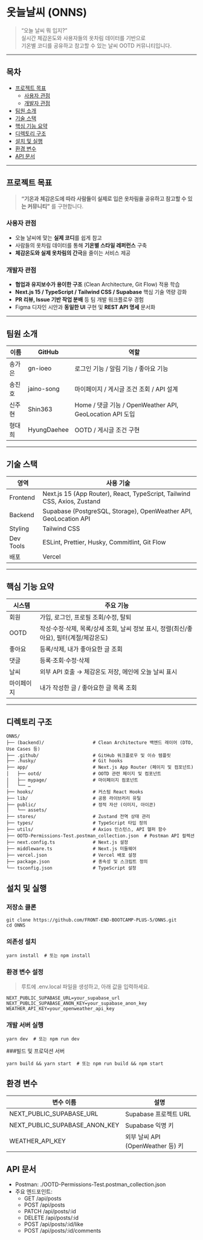 # 옷늘날씨 (ONNS)

> “오늘 날씨 뭐 입지?”  
> 실시간 체감온도와 사용자들의 옷차림 데이터를 기반으로  
> 기온별 코디를 공유하고 참고할 수 있는 날씨 OOTD 커뮤니티입니다.

---

## 목차
- [프로젝트 목표](#프로젝트-목표)  
  - [사용자 관점](#사용자-관점)  
  - [개발자 관점](#개발자-관점)  
- [팀원 소개](#팀원-소개)
- [기술 스택](#기술-스택)  
- [핵심 기능 요약](#핵심-기능-요약)  
- [디렉토리 구조](#디렉토리-구조)  
- [설치 및 실행](#설치-및-실행)  
- [환경 변수](#환경-변수)  
- [API 문서](#api-문서)  


---

## 프로젝트 목표

> **“기온과 체감온도에 따라 사람들이 실제로 입은 옷차림을 공유하고 참고할 수 있는 커뮤니티”** 를 구현합니다.

### 사용자 관점
- 오늘 날씨에 맞는 **실제 코디**를 쉽게 참고  
- 사람들의 옷차림 데이터를 통해 **기온별 스타일 레퍼런스** 구축  
- **체감온도와 실제 옷차림의 간극**을 줄이는 서비스 제공  

### 개발자 관점
- **협업과 유지보수가 용이한 구조** (Clean Architecture, Git Flow) 적용 학습  
- **Next.js 15 / TypeScript / Tailwind CSS / Supabase** 핵심 기술 역량 강화  
- **PR 리뷰, Issue 기반 작업 분배** 등 팀 개발 워크플로우 경험  
- Figma 디자인 시안과 **동일한 UI** 구현 및 **REST API 명세** 문서화  

---

## 팀원 소개
| 이름        | GitHub         | 역할                    |
| -----------|----------------|----------------------- |
| 송가은    | gn-ioeo   | 로그인 기능 / 알림 기능 / 좋아요 기능  |
| 송진호    | jaino-song    | 마이페이지 / 게시글 조건 조회 / API 설계  |
| 신주현    | Shin363   | Home / 댓글 기능 / OpenWeather API, GeoLocation API 도입   |
| 형대희    | HyungDaehee   | OOTD / 게시글 조건 구현    |

---

## 기술 스택

| 영역          | 사용 기술                                                        |
| --------------------------------------------------------------------------- | ----------------------------------------------------------------------------- |
| Frontend    | Next.js 15 (App Router), React, TypeScript, Tailwind CSS, Axios, Zustand                                                                       |
| Backend     | Supabase (PostgreSQL, Storage), OpenWeather API, GeoLocation API  |
| Styling     | Tailwind CSS                                                  |
| Dev Tools   | ESLint, Prettier, Husky, Commitlint, Git Flow                 |
| 배포         | Vercel                                                        |

---

## 핵심 기능 요약

| 시스템     | 주요 기능                                                                                                                   |
| ---------- | --------------------------------------------------------------------------------------------------------------------------- |
| 회원       | 가입, 로그인, 프로필 조회/수정, 탈퇴                                                                                       |
| OOTD       | 작성·수정·삭제, 목록/상세 조회, 날씨 정보 표시, 정렬(최신/좋아요), 필터(계절/체감온도)                                      |
| 좋아요     | 등록/삭제, 내가 좋아요한 글 조회                                                                                             |
| 댓글       | 등록·조회·수정·삭제                                                                                                        |
| 날씨       | 외부 API 호출 → 체감온도 저장, 메인에 오늘 날씨 표시                                                                         |
| 마이페이지 | 내가 작성한 글 / 좋아요한 글 목록 조회                                                                                       |

---

## 디렉토리 구조

```plaintext
ONNS/
├── (backend)/                  # Clean Architecture 백엔드 레이어 (DTO, Use Cases 등)
├── .github/                    # GitHub 워크플로우 및 이슈 템플릿
├── .husky/                     # Git hooks
├── app/                        # Next.js App Router (페이지 및 컴포넌트)
│   ├── ootd/                   # OOTD 관련 페이지 및 컴포넌트
│   ├── mypage/                 # 마이페이지 컴포넌트
│   └── …  
├── hooks/                      # 커스텀 React Hooks
├── lib/                        # 공용 라이브러리 유틸
├── public/                     # 정적 자산 (이미지, 아이콘)
│   └── assets/
├── stores/                     # Zustand 전역 상태 관리
├── types/                      # TypeScript 타입 정의
├── utils/                      # Axios 인스턴스, API 헬퍼 함수
├── OOTD-Permissions-Test.postman_collection.json  # Postman API 컬렉션
├── next.config.ts              # Next.js 설정
├── middleware.ts               # Next.js 미들웨어
├── vercel.json                 # Vercel 배포 설정
├── package.json                # 종속성 및 스크립트 정의
└── tsconfig.json               # TypeScript 설정
```

## 설치 및 실행

### 저장소 클론
```
git clone https://github.com/FRONT-END-BOOTCAMP-PLUS-5/ONNS.git
cd ONNS
```

### 의존성 설치
```
yarn install  # 또는 npm install
```

### 환경 변수 설정
> 루트에 .env.local 파일을 생성하고, 아래 값을 입력하세요.
```
NEXT_PUBLIC_SUPABASE_URL=your_supabase_url
NEXT_PUBLIC_SUPABASE_ANON_KEY=your_supabase_anon_key
WEATHER_API_KEY=your_openweather_api_key
```

### 개발 서버 실행
```
yarn dev  # 또는 npm run dev
```

###빌드 및 프로덕션 서버
```
yarn build && yarn start  # 또는 npm run build && npm start
```

## 환경 변수
| 변수 이름                     | 설명                                   |
| ----------------------------- | -------------------------------------- |
| NEXT_PUBLIC_SUPABASE_URL      | Supabase 프로젝트 URL                  |
| NEXT_PUBLIC_SUPABASE_ANON_KEY | Supabase 익명 키                       |
| WEATHER_API_KEY               | 외부 날씨 API (OpenWeather 등) 키      |


## API 문서
- Postman: ./OOTD-Permissions-Test.postman_collection.json
- 주요 엔드포인트:
    - GET /api/posts
    - POST /api/posts
    - PATCH /api/posts/:id
    - DELETE /api/posts/:id
    - POST /api/posts/:id/like
    - POST /api/posts/:id/comments